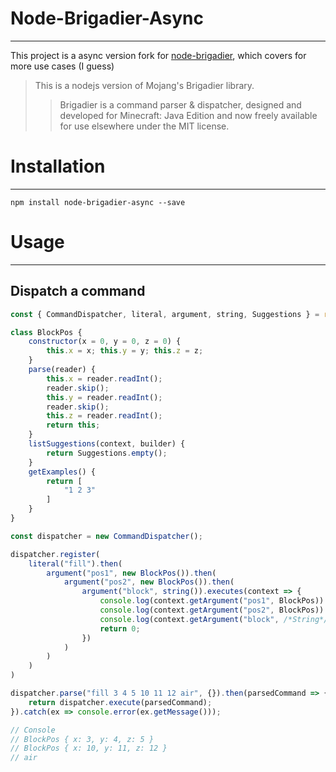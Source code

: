 # Node-Brigadier-Async
___
This project is a async version fork for [node-brigadier](https://github.com/remtori/brigadier), which covers for more use cases (I guess)
>This is a nodejs version of Mojang's Brigadier library.
>>Brigadier is a command parser & dispatcher, designed and developed for Minecraft: Java Edition and now freely available for use elsewhere under the MIT license.
# Installation
___
```
npm install node-brigadier-async --save
```
# Usage
___
## Dispatch a command
```javascript
const { CommandDispatcher, literal, argument, string, Suggestions } = require("node-brigadier")

class BlockPos {
	constructor(x = 0, y = 0, z = 0) {
		this.x = x; this.y = y; this.z = z;
	}
	parse(reader) {
		this.x = reader.readInt();
		reader.skip();
		this.y = reader.readInt();
		reader.skip();
		this.z = reader.readInt();
		return this;
	}
	listSuggestions(context, builder) {
		return Suggestions.empty();
	}
	getExamples() {
		return [
			"1 2 3"
		]
	}
}

const dispatcher = new CommandDispatcher();

dispatcher.register(
	literal("fill").then(
		argument("pos1", new BlockPos()).then(
			argument("pos2", new BlockPos()).then(
				argument("block", string()).executes(context => {
					console.log(context.getArgument("pos1", BlockPos))
					console.log(context.getArgument("pos2", BlockPos))
					console.log(context.getArgument("block", /*String*/ 3))
					return 0;
				})
			)
		)
	)
)

dispatcher.parse("fill 3 4 5 10 11 12 air", {}).then(parsedCommand => {
    return dispatcher.execute(parsedCommand);
}).catch(ex => console.error(ex.getMessage()));

// Console
// BlockPos { x: 3, y: 4, z: 5 }
// BlockPos { x: 10, y: 11, z: 12 }
// air
```